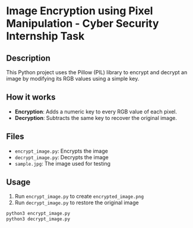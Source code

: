 # Image Encryption using Pixel Manipulation - Cyber Security Internship Task

## Description
This Python project uses the Pillow (PIL) library to encrypt and decrypt an image by modifying its RGB values using a simple key.

## How it works
- **Encryption**: Adds a numeric key to every RGB value of each pixel.
- **Decryption**: Subtracts the same key to recover the original image.

## Files
- `encrypt_image.py`: Encrypts the image
- `decrypt_image.py`: Decrypts the image
- `sample.jpg`: The image used for testing

## Usage
1. Run `encrypt_image.py` to create `encrypted_image.png`
2. Run `decrypt_image.py` to restore the original image

```bash
python3 encrypt_image.py
python3 decrypt_image.py
